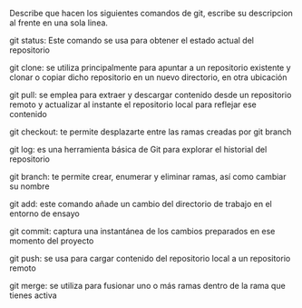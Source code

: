 Describe que hacen los siguientes comandos de git, escribe su descripcion al frente en una sola linea.

git status: Este comando se usa para obtener el estado actual del repositorio

git clone: se utiliza principalmente para apuntar a un repositorio existente y clonar o copiar dicho repositorio en un nuevo directorio, en otra ubicación

git pull: se emplea para extraer y descargar contenido desde un repositorio remoto y actualizar al instante el repositorio local para reflejar ese contenido

git checkout: te permite desplazarte entre las ramas creadas por git branch

git log: es una herramienta básica de Git para explorar el historial del repositorio

git branch: te permite crear, enumerar y eliminar ramas, así como cambiar su nombre

git add: este comando añade un cambio del directorio de trabajo en el entorno de ensayo

git commit: captura una instantánea de los cambios preparados en ese momento del proyecto

git push: se usa para cargar contenido del repositorio local a un repositorio remoto

git merge: se utiliza para fusionar uno o más ramas dentro de la rama que tienes activa
